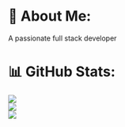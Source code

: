 # 💫 About Me:
A passionate full stack developer 


# 📊 GitHub Stats:
![](https://github-readme-stats.vercel.app/api?username=vekariaayush04&theme=dark&hide_border=false&include_all_commits=false&count_private=false)<br/>
![](https://github-readme-streak-stats.herokuapp.com/?user=vekariaayush04&theme=dark&hide_border=false)<br/>
![](https://github-readme-stats.vercel.app/api/top-langs/?username=vekariaayush04&theme=dark&hide_border=false&include_all_commits=false&count_private=false&layout=compact)


<!-- Proudly created with GPRM ( https://gprm.itsvg.in ) -->
